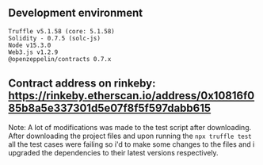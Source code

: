 ## Development environment
    Truffle v5.1.58 (core: 5.1.58)
    Solidity - 0.7.5 (solc-js)
    Node v15.3.0
    Web3.js v1.2.9
    @openzeppelin/contracts 0.7.x

## Contract address on rinkeby: https://rinkeby.etherscan.io/address/0x10816f085b8a5e337301d5e07f8f5f597dabb615

Note: A lot of modifications was made to the test script after downloading. After downloading the project files and upon running the ```npx truffle test``` all the test cases were failing so i'd to make some changes to the files and i upgraded the dependencies to their latest versions respectively.